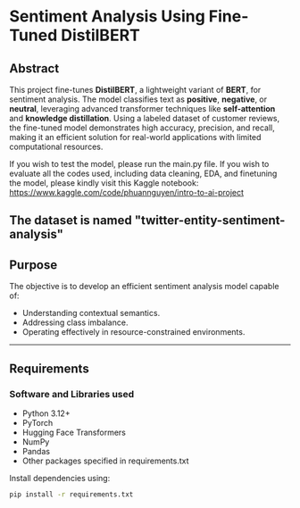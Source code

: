 # **Sentiment Analysis Using Fine-Tuned DistilBERT**

## **Abstract**
This project fine-tunes **DistilBERT**, a lightweight variant of **BERT**, for sentiment analysis. The model classifies text as **positive**, **negative**, or **neutral**, leveraging advanced transformer techniques like **self-attention** and **knowledge distillation**. Using a labeled dataset of customer reviews, the fine-tuned model demonstrates high accuracy, precision, and recall, making it an efficient solution for real-world applications with limited computational resources. 

If you wish to test the model, please run the main.py file. If you wish to evaluate all the codes used, including data cleaning, EDA, and finetuning the model, please kindly visit this Kaggle notebook: https://www.kaggle.com/code/phuannguyen/intro-to-ai-project

The dataset is named "twitter-entity-sentiment-analysis"
---

## **Purpose**
The objective is to develop an efficient sentiment analysis model capable of:
- Understanding contextual semantics.
- Addressing class imbalance.
- Operating effectively in resource-constrained environments.

---

## **Requirements**
### **Software and Libraries used**
- Python 3.12+
- PyTorch
- Hugging Face Transformers
- NumPy
- Pandas 
- Other packages specified in requirements.txt

Install dependencies using:
```bash
pip install -r requirements.txt
